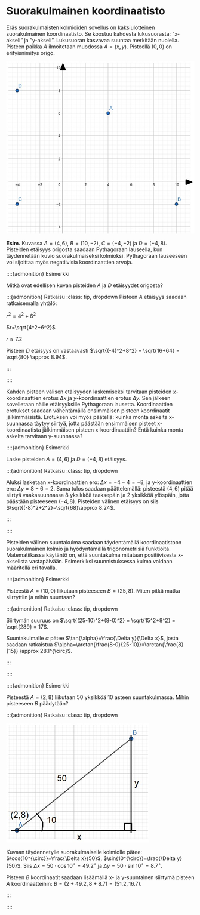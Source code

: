# Suorakulmainen koordinaatisto

Eräs suorakulmaisten kolmioiden sovellus on kaksiulotteinen suorakulmainen koordinaatisto. Se koostuu kahdesta lukusuorasta: ”x-akseli” ja ”y-akseli”. Lukusuoran kasvavaa suuntaa merkitään nuolella. Pisteen paikka $A$ ilmoitetaan muodossa $A=(x,y)$. Pisteellä $(0,0)$ on erityisnimitys origo.

![Kaksiulotteinen suorakulmainen koordinaatisto](skkoord.jpg "Kaksiulotteinen suorakulmainen koordinaatisto")

**Esim.** Kuvassa $A=(4,6)$, $B=(10,-2)$, $C=(-4,-2)$ ja $D=(-4,8)$.
   
Pisteiden etäisyys origosta saadaan Pythagoraan lauseella, kun täydennetään kuvio suorakulmaiseksi kolmioksi. Pythagoraan lauseeseen voi sijoittaa myös negatiivisia koordinaattien arvoja.

::::{admonition} Esimerkki

Mitkä ovat edellisen kuvan pisteiden $A$ ja $D$ etäisyydet origosta?

:::{admonition} Ratkaisu
:class: tip, dropdown
Pisteen $A$ etäisyys saadaan ratkaisemalla yhtälö:

$r^2=4^2+6^2$

$r=\sqrt{4^2+6^2}$

$r\approx 7.2$

Pisteen $D$ etäisyys on vastaavasti $\sqrt{(-4)^2+8^2} = \sqrt{16+64} = \sqrt{80} \approx 8.94$.

:::

::::

Kahden pisteen välisen etäisyyden laskemiseksi tarvitaan pisteiden $x$-koordinaattien erotus $\Delta x$ ja $y$-koordinaattien erotus $\Delta y$. Sen jälkeen sovelletaan näille etäisyyksille Pythagoraan lausetta. Koordinaattien erotukset saadaan vähentämällä ensimmäisen pisteen koordinaatit jälkimmäisistä. Erotuksen voi myös päätellä: kuinka monta askelta x-suunnassa täytyy siirtyä, jotta päästään ensimmäisen pisteet x-koordinaatista jälkimmäisen pisteen x-koordinaattiin? Entä kuinka monta askelta tarvitaan y-suunnassa?

::::{admonition} Esimerkki

Laske pisteiden $A=(4,6)$ ja $D=(-4,8)$ etäisyys.

:::{admonition} Ratkaisu
:class: tip, dropdown

Aluksi lasketaan x-koordinaattien ero: $\Delta x = -4-4=-8$, ja y-koordinaattien ero: $\Delta y = 8-6=2$. Sama tulos saadaan päättelemällä: pisteestä $(4,6)$ pitää siirtyä vaakasuunnassa 8 yksikköä taaksepäin ja 2 yksikköä ylöspäin, jotta päästään pisteeseen $(-4,8)$. Pisteiden välinen etäisyys on siis $\sqrt{(-8)^2+2^2}=\sqrt{68}\approx 8.24$.

:::

::::

Pisteiden välinen suuntakulma saadaan täydentämällä koordinaatistoon suorakulmainen kolmio ja hyödyntämällä trigonometrisiä funktioita. Matematiikassa käytäntö on, että suuntakulma mitataan positiivisesta x-akselista vastapäivään. Esimerkiksi suunnistuksessa kulma voidaan määritellä eri tavalla.

::::{admonition} Esimerkki

Pisteestä $A=(10,0)$ liikutaan pisteeseen $B=(25,8)$. Miten pitkä matka siirryttiin ja mihin suuntaan?

:::{admonition} Ratkaisu
:class: tip, dropdown

Siirtymän suuruus on $\sqrt{(25-10)^2+(8-0)^2} = \sqrt{15^2+8^2} = \sqrt{289} = 17$.

Suuntakulmalle $\alpha$ pätee $\tan{\alpha}=\frac{\Delta y}{\Delta x}$, josta saadaan ratkaistua $\alpha=\arctan{\frac{8-0}{25-10}}=\arctan{\frac{8}{15}} \approx 28.1^{\circ}$.

:::
 
::::

::::{admonition} Esimerkki

Pisteestä $A=(2,8)$ liikutaan 50 yksikköä 10 asteen suuntakulmassa. Mihin pisteeseen $B$ päädytään?

:::{admonition} Ratkaisu
:class: tip, dropdown

![Siirtymä pisteestä A pisteeseen B](astabhen.jpg "Siirtymä pisteestä A pisteeseen B")

Kuvaan täydennetylle suorakulmaiselle kolmiolle pätee: $\cos{⁡10^{\circ}}=\frac{\Delta x}{50}$, $\sin{⁡10^{\circ}}=\frac{\Delta y}{50}$. Siis $\Delta x=50\cdot \cos{⁡10^{\circ}}=49.2^{\circ}$ ja $\Delta y=50\cdot \sin{⁡10^{\circ}}=8.7^{\circ}$. 

Pisteen $B$ koordinaatit saadaan lisäämällä x- ja y-suuntainen siirtymä pisteen $A$ koordinaatteihin: $B=(2+49.2, 8+8.7)=(51.2,16.7)$.

:::

::::